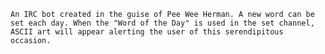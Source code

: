    An IRC bot created in the guise of Pee Wee Herman. A new word can be set each day. When the "Word of the Day" is used in the set channel, ASCII art will appear alerting the user of this serendipitous occasion.
